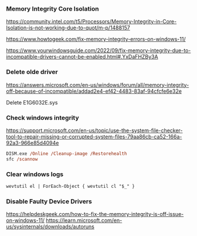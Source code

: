 ### Memory Integrity Core Isolation
https://community.intel.com/t5/Processors/Memory-Integrity-in-Core-Isolation-is-not-working-due-to-quot/m-p/1488157

https://www.howtogeek.com/fix-memory-integrity-errors-on-windows-11/

https://www.yourwindowsguide.com/2022/09/fix-memory-integrity-due-to-incompatible-drivers-cannot-be-enabled.html#.YxDaFHZBy3A

### Delete olde driver
https://answers.microsoft.com/en-us/windows/forum/all/memory-integrity-off-because-of-incompatible/addad2e4-ef42-4483-83af-94cfcfe6e32e

Delete E1G6032E.sys

### Check windows integrity
https://support.microsoft.com/en-us/topic/use-the-system-file-checker-tool-to-repair-missing-or-corrupted-system-files-79aa86cb-ca52-166a-92a3-966e85d4094e

```ps
DISM.exe /Online /Cleanup-image /Restorehealth 
sfc /scannow
```

### Clear windows logs
```ps
wevtutil el | ForEach-Object { wevtutil cl "$_" }
```

### Disable Faulty Device Drivers
https://helpdeskgeek.com/how-to-fix-the-memory-integrity-is-off-issue-on-windows-11/
https://learn.microsoft.com/en-us/sysinternals/downloads/autoruns